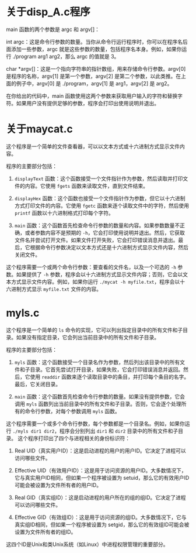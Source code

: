 # 关于disp_A.c程序
main 函数的两个参数是 argc 和 argv[]：

int argc：这是命令行参数的数量。当你从命令行运行程序时，你可以在程序名后面添加一些参数，argc 就是这些参数的数量，包括程序名本身。例如，如果你运行 ./program arg1 arg2，那么 argc 的值就是 3。

char *argv[]：这是一个指向字符串的指针数组，用来存储命令行参数。argv[0] 是程序的名称，argv[1] 是第一个参数，argv[2] 是第二个参数，以此类推。在上面的例子中，argv[0] 是 ./program，argv[1] 是 arg1，argv[2] 是 arg2。

在你给出的代码中，main 函数使用这两个参数来获取用户输入的字符和替换字符。如果用户没有提供足够的参数，程序会打印出使用说明并退出。

# 关于maycat.c
这个程序是一个简单的文件查看器，可以以文本方式或十六进制方式显示文件内容。

程序的主要部分包括：

1. `displayText` 函数：这个函数接受一个文件指针作为参数，然后读取并打印文件的内容。它使用 `fgets` 函数来读取文件，直到文件结束。

2. `displayHex` 函数：这个函数也接受一个文件指针作为参数，但它以十六进制方式打印文件的内容。它使用 `fgetc` 函数来逐个读取文件中的字符，然后使用 `printf` 函数以十六进制格式打印每个字符。

3. `main` 函数：这个函数首先检查命令行参数的数量和内容。如果参数数量不正确，或者参数内容不是预期的 `-h`，它会打印使用说明并退出。然后，它获取文件名并尝试打开文件。如果文件打开失败，它会打印错误消息并退出。最后，它根据命令行参数决定以文本方式还是十六进制方式显示文件内容，然后关闭文件。

这个程序需要一个或两个命令行参数：要查看的文件名，以及一个可选的 `-h` 参数。如果提供了 `-h` 参数，程序会以十六进制方式显示文件内容；否则，它会以文本方式显示文件内容。例如，如果你运行 `./mycat -h myfile.txt`，程序会以十六进制方式显示 `myfile.txt` 文件的内容。
# myls.c
这个程序是一个简单的 `ls` 命令的实现，它可以列出指定目录中的所有文件和子目录。如果没有指定目录，它会列出当前目录中的所有文件和子目录。

程序的主要部分包括：

1. `myls` 函数：这个函数接受一个目录名作为参数，然后列出该目录中的所有文件和子目录。它首先尝试打开目录，如果失败，它会打印错误消息并返回。然后，它使用 `readdir` 函数来逐个读取目录中的条目，并打印每个条目的名字。最后，它关闭目录。

2. `main` 函数：这个函数首先检查命令行参数的数量。如果没有提供参数，它会调用 `myls` 函数列出当前目录中的所有文件和子目录。否则，它会逐个处理所有的命令行参数，对每个参数调用 `myls` 函数。

这个程序需要一个或多个命令行参数，每个参数都是一个目录名。例如，如果你运行 `./myls dir1 dir2`，程序会分别列出 `dir1` 和 `dir2` 目录中的所有文件和子目录。
这个程序打印出了四个与进程相关的身份标识符：

1. Real UID（真实用户ID）：这是启动进程的用户的用户ID。它决定了进程可以访问哪些文件。

2. Effective UID（有效用户ID）：这是用于访问资源的用户ID。大多数情况下，它与真实用户ID相同，但如果一个程序被设置为 setuid，那么它的有效用户ID可能会被设置为文件所有者的用户ID。

3. Real GID（真实组ID）：这是启动进程的用户所在的组的组ID。它决定了进程可以访问哪些文件。

4. Effective GID（有效组ID）：这是用于访问资源的组ID。大多数情况下，它与真实组ID相同，但如果一个程序被设置为 setgid，那么它的有效组ID可能会被设置为文件所有者的组ID。

这四个ID是Unix和类Unix系统（如Linux）中进程权限管理的重要部分。

